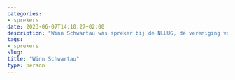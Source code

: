 ```yaml
---
categories:
- sprekers
date: 2023-06-07T14:10:27+02:00
description: "Winn Schwartau was spreker bij de NLUUG, de vereniging voor open systemen en open standaarden. Lees meer over deze spreker."
tags:
- sprekers
slug:
title: "Winn Schwartau"
type: person
---
```

